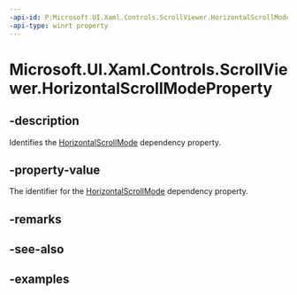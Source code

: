 ```yaml
---
-api-id: P:Microsoft.UI.Xaml.Controls.ScrollViewer.HorizontalScrollModeProperty
-api-type: winrt property
---
```


# Microsoft.UI.Xaml.Controls.ScrollViewer.HorizontalScrollModeProperty

<!--
public static Windows.UI.Xaml.DependencyProperty HorizontalScrollModeProperty { get; }
-->

## -description

Identifies the [HorizontalScrollMode](scrollviewer_horizontalscrollmode.md) dependency property.

## -property-value

The identifier for the [HorizontalScrollMode](scrollviewer_horizontalscrollmode.md) dependency property.

## -remarks

## -see-also

## -examples

